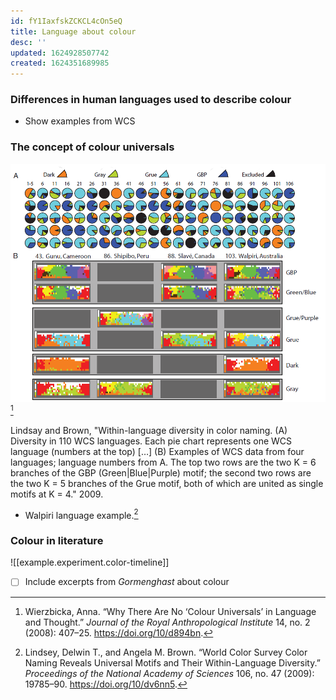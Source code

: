 ```yaml
---
id: fY1IaxfskZCKCL4cOn5eQ
title: Language about colour
desc: ''
updated: 1624928507742
created: 1624351689985
---
```


### Differences in human languages used to describe colour

* Show examples from WCS

### The concept of colour universals

![Colour universals image](assets/images/lindsay-brown-within-language-diversity.png)
[^1]
<p>
<figcaption>
Lindsay and Brown, "Within-language diversity in color naming. (A) Diversity in 110 WCS languages. Each pie chart represents one WCS language (numbers at the top) […] (B) Examples of WCS data from four languages; language numbers from A. The top two rows are the two K = 6 branches of the GBP (Green|Blue|Purple) motif; the second two rows are the two K = 5 branches of the Grue motif, both of which are united as single motifs at K = 4." 2009.
</figcaption>
</p>
  
* Walpiri language example.[^2]

### Colour in literature

![[example.experiment.color-timeline]]

- [ ] Include excerpts from *Gormenghast* about colour

[^1]: Wierzbicka, Anna. “Why There Are No ‘Colour Universals’ in Language and Thought.” *Journal of the Royal Anthropological Institute* 14, no. 2 (2008): 407–25. https://doi.org/10/d894bn.
[^2]: Lindsey, Delwin T., and Angela M. Brown. “World Color Survey Color Naming Reveals Universal Motifs and Their Within-Language Diversity.” *Proceedings of the National Academy of Sciences* 106, no. 47 (2009): 19785–90. https://doi.org/10/dv6nn5.
